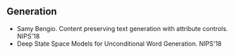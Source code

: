 ## Generation

- Samy Bengio. Content preserving text generation with attribute controls. NIPS'18
- Deep State Space Models for Unconditional Word Generation. NIPS'18
